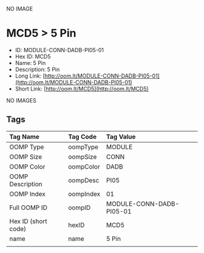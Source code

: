 


  
NO IMAGE  
# MCD5 > 5 Pin

- ID: MODULE-CONN-DADB-PI05-01
- Hex ID: MCD5
- Name: 5 Pin
- Description: 5 Pin
- Long Link: [http://oom.lt/MODULE-CONN-DADB-PI05-01](http://oom.lt/MODULE-CONN-DADB-PI05-01)
- Short Link: [http://oom.lt/MCD5](http://oom.lt/MCD5)
  
NO IMAGES  
## Tags
  

|Tag Name|Tag Code|Tag Value|
| :--- | :--- | :--- |
|OOMP Type|oompType|MODULE|
|OOMP Size|oompSize|CONN|
|OOMP Color|oompColor|DADB|
|OOMP Description|oompDesc|PI05|
|OOMP Index|oompIndex|01|
|Full OOMP ID|oompID|MODULE-CONN-DADB-PI05-01|
|Hex ID (short code)|hexID|MCD5|
|name|name|5 Pin|
||||
